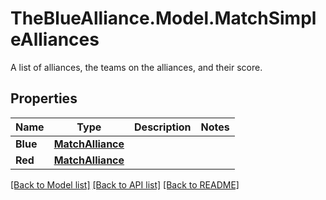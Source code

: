 # TheBlueAlliance.Model.MatchSimpleAlliances
A list of alliances, the teams on the alliances, and their score.

## Properties

Name | Type | Description | Notes
------------ | ------------- | ------------- | -------------
**Blue** | [**MatchAlliance**](MatchAlliance.md) |  | 
**Red** | [**MatchAlliance**](MatchAlliance.md) |  | 

[[Back to Model list]](../../README.md#documentation-for-models) [[Back to API list]](../../README.md#documentation-for-api-endpoints) [[Back to README]](../../README.md)

